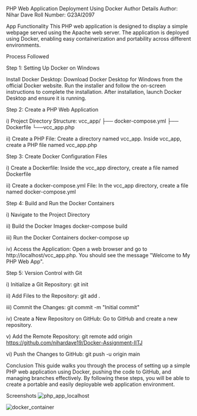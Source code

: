 PHP Web Application Deployment Using Docker
Author Details
Author: Nihar Dave
Roll Number: G23AI2097

App Functionality
This PHP web application is designed to display a simple webpage served using the Apache web server. The application is deployed using Docker, enabling easy containerization and portability across different environments.

Process Followed

Step 1: Setting Up Docker on Windows

Install Docker Desktop:
Download Docker Desktop for Windows from the official Docker website.
Run the installer and follow the on-screen instructions to complete the installation.
After installation, launch Docker Desktop and ensure it is running.

Step 2: Create a PHP Web Application

i) Project Directory Structure:
vcc_app/
├── docker-compose.yml
├── Dockerfile
└──vcc_app.php
    

ii) Create a PHP File:
Create a directory named vcc_app.
Inside vcc_app, create a PHP file named vcc_app.php


Step 3: Create Docker Configuration Files

i) Create a Dockerfile:
Inside the vcc_app directory, create a file named Dockerfile

ii) Create a docker-compose.yml File:
In the vcc_app directory, create a file named docker-compose.yml 


Step 4: Build and Run the Docker Containers

i) Navigate to the Project Directory

ii) Build the Docker Images
docker-compose build

iii) Run the Docker Containers
docker-compose up

iv) Access the Application:
Open a web browser and go to http://localhost/vcc_app.php. You should see the message "Welcome to My PHP Web App".


Step 5: Version Control with Git

i) Initialize a Git Repository:
git init

ii) Add Files to the Repository:
git add .

iii) Commit the Changes:
git commit -m "Initial commit"

iv) Create a New Repository on GitHub:
Go to GitHub and create a new repository.

v) Add the Remote Repository:
git remote add origin https://github.com/nihardave19/Docker-Assignment-IITJ

vi) Push the Changes to GitHub:
git push -u origin main


Conclusion
This guide walks you through the process of setting up a simple PHP web application using Docker, pushing the code to GitHub, and managing branches effectively. By following these steps, you will be able to create a portable and easily deployable web application environment.

Screenshots
![php_app_localhost](https://github.com/user-attachments/assets/5149b4ea-0915-49c5-82a3-09018d0fd81a)

![docker_container](https://github.com/user-attachments/assets/602a2a5d-ca4c-418e-8ef8-1397ec35626b)

